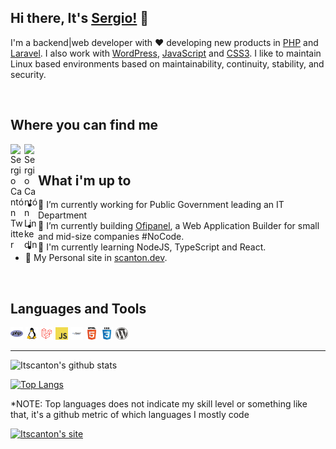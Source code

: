 ## Hi there, It's [Sergio!](https://scanton.dev) 👋

I'm a backend|web developer with ♥ developing new products in [PHP](https://php.net) and [Laravel](https://laravel.com). I also work with [WordPress](https://wordpress.org/), [JavaScript](https://www.javascript.com/) and [CSS3](https://www.w3.org/Style/CSS/Overview.en.html). I like to maintain Linux based environments based on maintainability, continuity, stability, and security.

<br/>

## Where you can find me

<a href="https://twitter.com/viajerodev">
<img align="left" alt="Sergio Cantón Twitter" width="22px" src="https://icongr.am/fontawesome/twitter.svg?size=128&color=70c8ff" />
</a>
<a href="https://www.linkedin.com/in/itscanton">
<img align="left" alt="Sergio Cantón LinkedIn" width="22px" src="https://icongr.am/fontawesome/linkedin.svg?size=128&color=70c8ff" />
</a>

<br />

## What i'm up to

- 🔭 I’m currently working for Public Government leading an IT Department
- 🌱 I’m currently building [Ofipanel](https://ofipanel), a Web Application Builder for small and mid-size companies #NoCode.
- 📖 I'm currently learning NodeJS, TypeScript and React.
- 💬 My Personal site in [scanton.dev](https://scanton.dev).

<br />

## Languages and Tools

<code><img height="20" src="https://raw.githubusercontent.com/github/explore/80688e429a7d4ef2fca1e82350fe8e3517d3494d/topics/php/php.png"></code>
<code><img height="20" src="https://raw.githubusercontent.com/github/explore/80688e429a7d4ef2fca1e82350fe8e3517d3494d/topics/linux/linux.png"></code>
<code><img height="20" src="https://raw.githubusercontent.com/github/explore/80688e429a7d4ef2fca1e82350fe8e3517d3494d/topics/laravel/laravel.png"></code>
<code><img height="20" src="https://raw.githubusercontent.com/github/explore/80688e429a7d4ef2fca1e82350fe8e3517d3494d/topics/javascript/javascript.png"></code>
<code><img height="20" src="https://raw.githubusercontent.com/github/explore/80688e429a7d4ef2fca1e82350fe8e3517d3494d/topics/jquery/jquery.png"></code>
<code><img height="20" src="https://raw.githubusercontent.com/github/explore/80688e429a7d4ef2fca1e82350fe8e3517d3494d/topics/html/html.png"></code>
<code><img height="20" src="https://raw.githubusercontent.com/github/explore/80688e429a7d4ef2fca1e82350fe8e3517d3494d/topics/css/css.png"></code>
<code><img height="20" src="https://raw.githubusercontent.com/github/explore/80688e429a7d4ef2fca1e82350fe8e3517d3494d/topics/wordpress/wordpress.png"></code>

---

![Itscanton's github stats](https://github-readme-stats.vercel.app/api?username=itscanton&show_icons=true&hide_border=true&theme=material-palenight) 

[![Top Langs](https://github-readme-stats.vercel.app/api/top-langs/?username=itscanton&layout=compact&theme=material-palenight)](https://github.com/anuraghazra/github-readme-stats)

*NOTE: Top languages does not indicate my skill level or something like that, it's a github metric of which languages I mostly code

[![Itscanton's site](https://github-readme-stats.vercel.app/api/pin/?username=itscanton&repo=itscanton.github.io&theme=material-palenight)](https://github.com/itscanton/itscanton.github.io)
